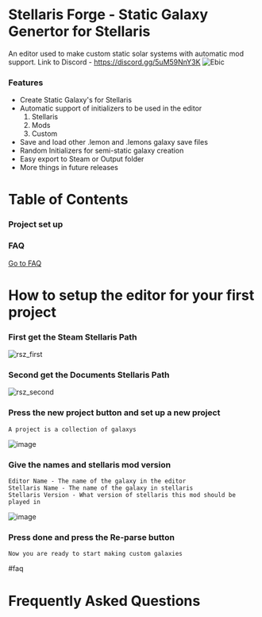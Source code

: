 # Stellaris Forge - Static Galaxy Genertor for Stellaris

An editor used to make custom static solar systems with automatic mod support. Link to Discord - https://discord.gg/5uM59NnY3K
![Ebic](https://user-images.githubusercontent.com/57806930/230987898-84c99b9a-a957-4d81-817d-8327986a39a7.PNG)

### Features
- Create Static Galaxy's for Stellaris
- Automatic support of initializers to be used in the editor
	1. Stellaris
	2. Mods
	3. Custom 
- Save and load other .lemon and .lemons galaxy save files
- Random Initializers for semi-static galaxy creation
- Easy export to Steam or Output folder
- More things in future releases 

# Table of Contents
### Project set up

### FAQ
[Go to FAQ](#FAQ)







# How to setup the editor for your first project
### First get the Steam Stellaris Path
![rsz_first](https://user-images.githubusercontent.com/57806930/231257206-6745792b-ddad-48a3-a98f-56e1997802d0.png)
### Second get the Documents Stellaris Path
![rsz_second](https://user-images.githubusercontent.com/57806930/231257920-44d05de2-d9bc-4b4f-9967-678ed620d469.png)
### Press the new project button and set up a new project
	A project is a collection of galaxys
![image](https://user-images.githubusercontent.com/57806930/231258687-7cb0d45d-3a00-445f-b349-019f95812bab.png)
### Give the names and stellaris mod version
	Editor Name - The name of the galaxy in the editor
	Stellaris Name - The name of the galaxy in stellaris
	Stellaris Version - What version of stellaris this mod should be played in
![image](https://user-images.githubusercontent.com/57806930/231259059-e0557e8d-b392-4510-9052-0c5d81b6a910.png)
### Press done and press the Re-parse button
	Now you are ready to start making custom galaxies
	
#faq
# Frequently Asked Questions



